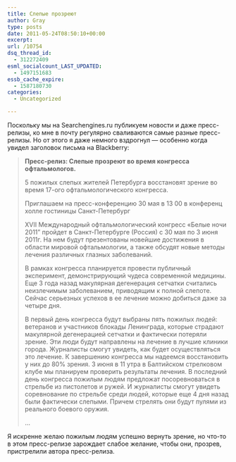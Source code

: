 ```yaml
---
title: Слепые прозреют
author: Gray
type: posts
date: 2011-05-24T08:50:10+00:00
excerpt:
url: /10754
dsq_thread_id:
  - 312272409
esml_socialcount_LAST_UPDATED:
  - 1497151683
essb_cache_expire:
  - 1587180730
categories:
  - Uncategorized

---
```








Поскольку мы на Searchengines.ru публикуем новости и даже пресс-релизы, ко мне в почту регулярно сваливаются самые разные пресс-релизы. Но от этого я даже немного вздрогнул — особенно когда увидел заголовок письма на Blackberry:

> **Пресс-релиз: Слепые прозреют во время конгресса офтальмологов.**
> 
> 5 пожилых слепых жителей Петербурга восстановят зрение во время 17-ого офтальмологического конгресса.
> 
> Приглашаем на пресс-конференцию 30 мая в 13 00 в конференц холле гостиницы Санкт-Петербург
> 
> XVII Международный офтальмологический конгресс &#171;Белые ночи 2011” пройдет в Санкт-Петербурге (Россия) с 30 мая по 3 июня 2011г. На нем будут презентованы новейшие достижения в области мировой офтальмологии, а также обсудят новые методы лечения различных глазных заболеваний.
> 
> В рамках конгресса планируется провести публичный эксперимент, демонстрирующий чудеса современной медицины. Еще 3 года назад макулярная дегенерация сетчатки считались неизлечимым заболеванием, приводящим к полной слепоте. Сейчас серьезных успехов в ее лечение можно добиться даже за четыре дня.
> 
> В первый день конгресса будут выбраны пять пожилых людей: ветеранов и участников блокады Ленинграда, которые страдают макулярной дегенерацией сетчатки и фактически потеряли зрение. Эти люди будут направлены на лечение в лучшие клиники города. Журналисты смогут увидеть, как будет осуществляться это лечение. К завершению конгресса мы надеемся восстановить у них до 80% зрения. 3 июня в 11 утра в Балтийском стрелковом клубе мы планируем проверить результаты лечения. В последний день конгресса пожилым людям предложат посоревноваться в стрельбе из пистолетов и ружей. И журналисты смогут увидеть соревнование по стрельбе среди людей, которые еще 4 дня назад были фактически слепыми. Причем стрелять они будут пулями из реального боевого оружия.
> 
> …

Я искренне желаю пожилым людям успешно вернуть зрение, но что-то в этом пресс-релизе зарождает слабое желание, чтобы они, прозрев, пристрелили автора пресс-релиза.